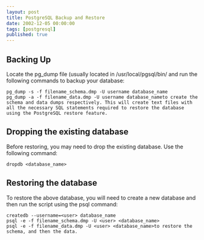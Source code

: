 ```yaml
---
layout: post
title: PostgreSQL Backup and Restore
date: 2002-12-05 00:00:00
tags: [postgresql]
published: true
---
```


## Backing Up

Locate the pg_dump file (usually located in /usr/local/pgsql/bin/ and run the following commands to backup your database:

```
pg_dump -s -f filename_schema.dmp -U username database_name
pg_dump -a -f filename_data.dmp -U username database_nameto create the schema and data dumps respectively. This will create text files with all the necessary SQL statements required to restore the database using the PostgreSQL restore feature.
```

## Dropping the existing database

Before restoring, you may need to drop the existing database. Use the following command:

```
dropdb <database_name>
```

## Restoring the database

To restore the above database, you will need to create a new database and then run the script using the psql command:

```
createdb --username=<user> database_name
psql -e -f filename_schema.dmp -U <user> <database_name>
psql -e -f filename_data.dmp -U <user> <database_name>to restore the schema, and then the data.
```
